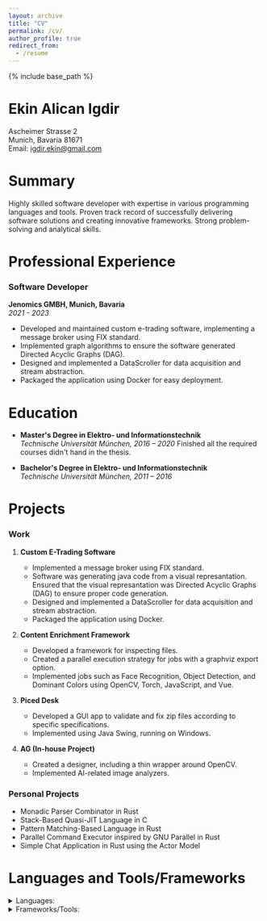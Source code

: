 ```yaml
---
layout: archive
title: "CV"
permalink: /cv/
author_profile: true
redirect_from:
  - /resume
---
```


{% include base_path %}


Ekin Alican Igdir
======
Ascheimer Strasse 2  
Munich, Bavaria 81671  
Email: igdir.ekin@gmail.com  


Summary
======
Highly skilled software developer with expertise in various programming languages and tools. Proven track record of successfully delivering software solutions and creating innovative frameworks. Strong problem-solving and analytical skills.

Professional Experience
======
### Software Developer  
**Jenomics GMBH, Munich, Bavaria**  
*2021 - 2023*

- Developed and maintained custom e-trading software, implementing a message broker using FIX standard.
- Implemented graph algorithms to ensure the software generated Directed Acyclic Graphs (DAG).
- Designed and implemented a DataScroller for data acquisition and stream abstraction.
- Packaged the application using Docker for easy deployment.

Education
======
- **Master's Degree in Elektro- und Informationstechnik**  
  *Technische Universität München, 2016 – 2020*
   Finished all the required courses didn't hand in the thesis.

- **Bachelor's Degree in Elektro- und Informationstechnik**  
  *Technische Universität München, 2011 – 2016*

Projects
======

### Work
1. **Custom E-Trading Software**
   - Implemented a message broker using FIX standard.
   - Software was generating java code from a visual represantation. Ensured that the visual represantation was Directed Acyclic Graphs (DAG) to ensure proper code generation.
   - Designed and implemented a DataScroller for data acquisition and stream abstraction.
   - Packaged the application using Docker.

2. **Content Enrichment Framework**
   - Developed a framework for inspecting files.
   - Created a parallel execution strategy for jobs with a graphviz export option.
   - Implemented jobs such as Face Recognition, Object Detection, and Dominant Colors using OpenCV, Torch, JavaScript, and Vue.

3. **Piced Desk**
   - Developed a GUI app to validate and fix zip files according to specific specifications.
   - Implemented using Java Swing, running on Windows.

4. **AG (In-house Project)**
   - Created a designer, including a thin wrapper around OpenCV.
   - Implemented AI-related image analyzers.

### Personal Projects
- Monadic Parser Combinator in Rust
- Stack-Based Quasi-JIT Language in C
- Pattern Matching-Based Language in Rust
- Parallel Command Executor inspired by GNU Parallel in Rust
- Simple Chat Application in Rust using the Actor Model

Languages and Tools/Frameworks
======
  <details>
  <summary>Languages:</summary>

  - Java
  - C
  - Rust
  - Bash
  - Latex
  - Julia
  - Python
  - AWK
  - MATLAB
  - JavaScript
</details>
  <details>
  <summary>Frameworks/Tools:</summary>

  - QuickFIX
  - OpenCV
  - TensorFlow
  - PyTorch
  - Apache Tika
  - Valgrind
  - Docker
  - GDB
  - Git
  - Make
  - CMake
  - Microsoft Office
  - Gnuplot
  - GNU Radio
  - Graphviz
  - Vue
</details>
